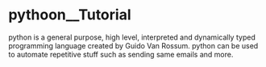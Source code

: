 # pythoon__Tutorial
python is a general purpose, high level, interpreted and dynamically typed programming language created by Guido Van Rossum. python can be used to automate repetitive stuff such as sending same emails and more.
